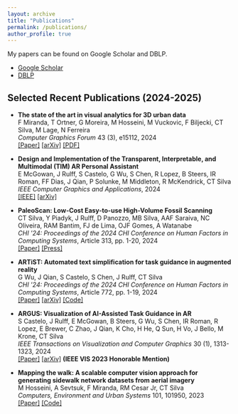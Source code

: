 ```yaml
---
layout: archive
title: "Publications"
permalink: /publications/
author_profile: true
---
```


My papers can be found on Google Scholar and DBLP. 

- [Google Scholar](https://scholar.google.com/citations?user=YIwiAAsAAAAJ)
- [DBLP](https://dblp.org/pid/s/ClaudioTSilva.html)

## Selected Recent Publications (2024-2025)

- **The state of the art in visual analytics for 3D urban data**  
  F Miranda, T Ortner, G Moreira, M Hosseini, M Vuckovic, F Biljecki, CT Silva, M Lage, N Ferreira  
  *Computer Graphics Forum* 43 (3), e15112, 2024  
  [[Paper]](https://onlinelibrary.wiley.com/doi/10.1111/cgf.15112) [[arXiv]](https://arxiv.org/abs/2404.15976) [[PDF]](https://www.vrvis.at/publications/pdfs/PB-VRVis-2024-007.pdf)

- **Design and Implementation of the Transparent, Interpretable, and Multimodal (TIM) AR Personal Assistant**  
  E McGowan, J Rulff, S Castelo, G Wu, S Chen, R Lopez, B Steers, IR Roman, FF Dias, J Qian, P Solunke, M Middleton, R McKendrick, CT Silva  
  *IEEE Computer Graphics and Applications*, 2024  
  [[IEEE]](https://ieeexplore.ieee.org/document/10919075/) [[arXiv]](https://arxiv.org/abs/2504.02197)

- **PaleoScan: Low-Cost Easy-to-use High-Volume Fossil Scanning**  
  CT Silva, Y Piadyk, J Rulff, D Panozzo, MB Silva, AAF Saraiva, NC Oliveira, RAM Bantim, FJ de Lima, OJF Gomes, A Watanabe  
  *CHI '24: Proceedings of the 2024 CHI Conference on Human Factors in Computing Systems*, Article 313, pp. 1-20, 2024  
  [[Paper]](https://dl.acm.org/doi/10.1145/3613904.3642020) [[Press]](https://engineering.nyu.edu/news/nyu-tandon-researchers-help-bring-fossil-record-digital-age-low-cost-3d-scanning)

- **ARTiST: Automated text simplification for task guidance in augmented reality**  
  G Wu, J Qian, S Castelo, S Chen, J Rulff, CT Silva  
  *CHI '24: Proceedings of the 2024 CHI Conference on Human Factors in Computing Systems*, Article 772, pp. 1-19, 2024  
  [[Paper]](https://dl.acm.org/doi/10.1145/3613904.3642772) [[arXiv]](https://arxiv.org/abs/2402.18797) [[Code]](https://github.com/VIDA-NYU/artist)

- **ARGUS: Visualization of AI-Assisted Task Guidance in AR**  
  S Castelo, J Rulff, E McGowan, B Steers, G Wu, S Chen, IR Roman, R Lopez, E Brewer, C Zhao, J Qian, K Cho, H He, Q Sun, H Vo, J Bello, M Krone, CT Silva  
  *IEEE Transactions on Visualization and Computer Graphics* 30 (1), 1313-1323, 2024  
  [[Paper]](https://pubmed.ncbi.nlm.nih.gov/37917526/) [[arXiv]](https://arxiv.org/abs/2308.06246) **(IEEE VIS 2023 Honorable Mention)**

- **Mapping the walk: A scalable computer vision approach for generating sidewalk network datasets from aerial imagery**  
  M Hosseini, A Sevtsuk, F Miranda, RM Cesar Jr, CT Silva  
  *Computers, Environment and Urban Systems* 101, 101950, 2023  
  [[Paper]](https://www.sciencedirect.com/science/article/abs/pii/S0198971523000133) [[Code]](https://github.com/VIDA-NYU/tile2net)

<!-- {% if author.googlescholar %}
  You can also find my articles on <u><a href="{{author.googlescholar}}">my Google Scholar profile</a>.</u>
{% endif %}

{% include base_path %}

{% for post in site.publications reversed %}
  {% include archive-single.html %}
{% endfor %} -->
